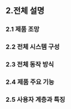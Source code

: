 ## 2.전체 설명

### 2.1 제품 조망

### 2.2 전체 시스템 구성

### 2.3 전체 동작 방식

### 2.4 제품 주요 기능

### 2.5 사용자 계층과 특징


